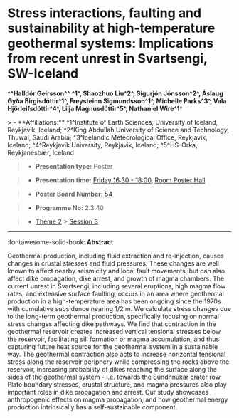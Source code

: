 # Stress interactions, faulting and sustainability at high-temperature geothermal systems: Implications from recent unrest in Svartsengi, SW-Iceland

**^^Halldór Geirsson^^ ^1^, Shaozhuo Liu^2^, Sigurjón Jónsson^2^, Áslaug Gyða Birgisdóttir^1^, Freysteinn Sigmundsson^1^, Michelle Parks^3^, Vala Hjörleifsdóttir^4^, Lilja Magnúsdóttir^5^, Nathaniel Wire^1^**

<!-- more -->> - **Affiliations:** ^1^Institute of Earth Sciences, University of Iceland, Reykjavik, Iceland; ^2^King Abdullah University of Science and Technology, Thuwal, Saudi Arabia; ^3^Icelandic Meteorological Office, Reykjavik, Iceland; ^4^Reykjavik University, Reykjavik, Iceland; ^5^HS-Orka, Reykjanesbær, Iceland

> - **Presentation type:** Poster

> - **Presentation time:** [Friday 16:30 - 18:00](../sessions_comparison.md#__tabbed_4_6), [Room Poster Hall](../maps_venue.md#__tabbed_1_1)

> - **Poster Board Number:** [54](../map_poster_boards.md#friday)

> - **Programme No:** 2.3.40

> - [Theme 2](../theme2.md) > [Session 3](../sessions/session-2-3.md)

--- 

:fontawesome-solid-book: **Abstract**

Geothermal production, including fluid extraction and re-injection, causes changes in crustal stresses and fluid pressures. These changes are well known to affect nearby seismicity and local fault movements, but can also affect dike propagation, dike arrest, and growth of magma chambers. The current unrest in Svartsengi, including several eruptions, high magma flow rates, and extensive surface faulting, occurs in an area where geothermal production in a high-temperature area has been ongoing since the 1970s with cumulative subsidence nearing 1/2 m. We calculate stress changes due to the long-term geothermal production, specifically focusing on normal stress changes affecting dike pathways. We find that contraction in the geothermal reservoir creates increased vertical tensional stresses below the reservoir, facilitating sill formation or magma accumulation, and thus capturing future heat source for the geothermal system in a sustainable way. The geothermal contraction also acts to increase horizontal tensional stress along the reservoir periphery while compressing the rocks above the reservoir, increasing probability of dikes reaching the surface along the sides of the geothermal system - i.e. towards the Sundhnúkar crater row. Plate boundary stresses, crustal structure, and magma pressures also play important roles in dike propagation and arrest. Our study showcases anthropogenic effects on magma propagation, and how geothermal energy production intrinsically has a self-sustainable component.  

